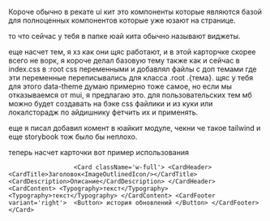 Короче обычно в рекате ui кит это компоненты которые являются базой для полноценных компонентов которые уже юзают на странице.

то что сейчас у тебя в папке юай кита обычно называют виджеты.

еще насчет тем, я хз как они щяс работают, и в этой карторчке скорее всего не ворк, я короче делал базовую тему также как и сейчас в index.css в :root css переменными и добавлял файлы с доп темами где эти переменные переписывались для класса .root .{тема}. щяс у тебя для этого data-theme думаю примерно тоже самое, но если мы отказываемся от mui, я предлагаю это. для пользовательских тем мб можно будет создавать на бэке css файлики и из куки или локалсторадж по айдишнику фетчить их и применять.

еще я писал добавил комент в юайкит модуле, чекни че такое tailwind и еще storybook тож было бы неплохо.

теперь насчет карточки вот пример использования 

`					<Card className='w-full'>
						<CardHeader>
							<CardTitle>Заголовок<ImageOutlinedIcon/></CardTitle>
							<CardDescription>Описание</CardDescription>
						</CardHeader>
            <CardContent>
              <Typography>текст</Typography>
              <Typography>текст</Typography>
            </CardContent>
            <CardFooter variant='right'> 
              <Button>
                история обновлений
              </Button>
            </CardFooter>
					</Card>
          `